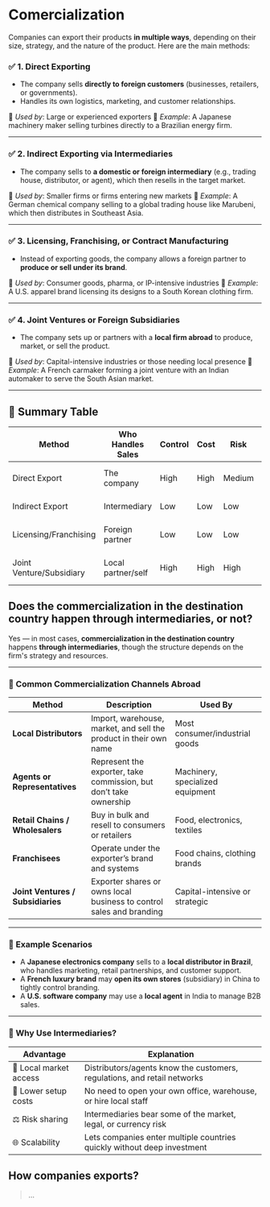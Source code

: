 # Comercialization

Companies can export their products **in multiple ways**, depending on their size, strategy, and the nature of the product. Here are the main methods:

### ✅ **1. Direct Exporting**

* The company sells **directly to foreign customers** (businesses, retailers, or governments).
* Handles its own logistics, marketing, and customer relationships.

🔹 *Used by*: Large or experienced exporters
🔹 *Example*: A Japanese machinery maker selling turbines directly to a Brazilian energy firm.

---

### ✅ **2. Indirect Exporting via Intermediaries**

* The company sells to **a domestic or foreign intermediary** (e.g., trading house, distributor, or agent), which then resells in the target market.

🔹 *Used by*: Smaller firms or firms entering new markets
🔹 *Example*: A German chemical company selling to a global trading house like Marubeni, which then distributes in Southeast Asia.

---

### ✅ **3. Licensing, Franchising, or Contract Manufacturing**

* Instead of exporting goods, the company allows a foreign partner to **produce or sell under its brand**.

🔹 *Used by*: Consumer goods, pharma, or IP-intensive industries
🔹 *Example*: A U.S. apparel brand licensing its designs to a South Korean clothing firm.

---

### ✅ **4. Joint Ventures or Foreign Subsidiaries**

* The company sets up or partners with a **local firm abroad** to produce, market, or sell the product.

🔹 *Used by*: Capital-intensive industries or those needing local presence
🔹 *Example*: A French carmaker forming a joint venture with an Indian automaker to serve the South Asian market.

---

## 🔄 Summary Table

| Method                   | Who Handles Sales  | Control | Cost | Risk   | Typical Users                |
| ------------------------ | ------------------ | ------- | ---- | ------ | ---------------------------- |
| Direct Export            | The company        | High    | High | Medium | Experienced, large exporters |
| Indirect Export          | Intermediary       | Low     | Low  | Low    | Small or new exporters       |
| Licensing/Franchising    | Foreign partner    | Low     | Low  | Low    | Brand-based companies        |
| Joint Venture/Subsidiary | Local partner/self | High    | High | High   | Capital-intensive firms      |


## Does the commercialization in the destination country happen through intermediaries, or not?

Yes — in most cases, **commercialization in the destination country** happens **through intermediaries**, though the structure depends on the firm's strategy and resources.

---

### 🔁 Common Commercialization Channels Abroad

| Method                            | Description                                                          | Used By                          |
| --------------------------------- | -------------------------------------------------------------------- | -------------------------------- |
| **Local Distributors**            | Import, warehouse, market, and sell the product in their own name    | Most consumer/industrial goods   |
| **Agents or Representatives**     | Represent the exporter, take commission, but don’t take ownership    | Machinery, specialized equipment |
| **Retail Chains / Wholesalers**   | Buy in bulk and resell to consumers or retailers                     | Food, electronics, textiles      |
| **Franchisees**                   | Operate under the exporter’s brand and systems                       | Food chains, clothing brands     |
| **Joint Ventures / Subsidiaries** | Exporter shares or owns local business to control sales and branding | Capital-intensive or strategic   |

---

### 🧠 Example Scenarios

* A **Japanese electronics company** sells to a **local distributor in Brazil**, who handles marketing, retail partnerships, and customer support.
* A **French luxury brand** may **open its own stores** (subsidiary) in China to tightly control branding.
* A **U.S. software company** may use a **local agent** in India to manage B2B sales.

---

### 🎯 Why Use Intermediaries?

| Advantage              | Explanation                                                              |
| ---------------------- | ------------------------------------------------------------------------ |
| 🚛 Local market access | Distributors/agents know the customers, regulations, and retail networks |
| 💸 Lower setup costs   | No need to open your own office, warehouse, or hire local staff          |
| ⚖️ Risk sharing        | Intermediaries bear some of the market, legal, or currency risk          |
| 🌐 Scalability         | Lets companies enter multiple countries quickly without deep investment  |


## How companies exports?

> ...

